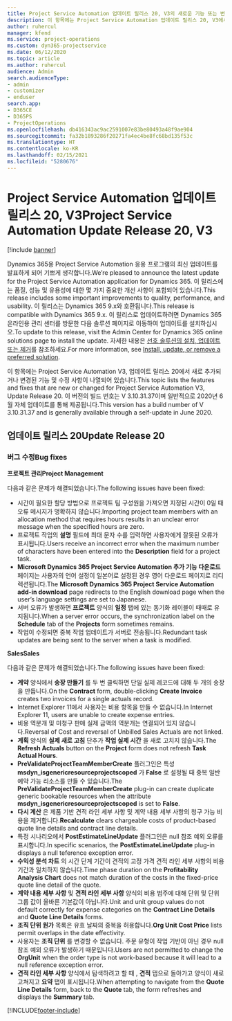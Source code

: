 ```yaml
---
title: Project Service Automation 업데이트 릴리스 20, V3의 새로운 기능 또는 변경된 기능
description: 이 항목에는 Project Service Automation 업데이트 릴리스 20, V3에서 사용할 수 있는 기능 및 수정 사항이 나열되어 있습니다.
author: ruhercul
manager: kfend
ms.service: project-operations
ms.custom: dyn365-projectservice
ms.date: 06/12/2020
ms.topic: article
ms.author: ruhercul
audience: Admin
search.audienceType:
- admin
- customizer
- enduser
search.app:
- D365CE
- D365PS
- ProjectOperations
ms.openlocfilehash: db416343ac9ac2591007e83be80493a48f9ae904
ms.sourcegitcommit: fa32b1893286f20271fa4ec4be8fc68bd135f53c
ms.translationtype: HT
ms.contentlocale: ko-KR
ms.lasthandoff: 02/15/2021
ms.locfileid: "5280676"
---
```

# <a name="project-service-automation-update-release-20-v3"></a><span data-ttu-id="9fa49-103">Project Service Automation 업데이트 릴리스 20, V3</span><span class="sxs-lookup"><span data-stu-id="9fa49-103">Project Service Automation Update Release 20, V3</span></span>

[!include [banner](../includes/psa-now-project-operations.md)]

<span data-ttu-id="9fa49-104">Dynamics 365용 Project Service Automation 응용 프로그램의 최신 업데이트를 발표하게 되어 기쁘게 생각합니다.</span><span class="sxs-lookup"><span data-stu-id="9fa49-104">We’re pleased to announce the latest update for the Project Service Automation application for Dynamics 365.</span></span> <span data-ttu-id="9fa49-105">이 릴리스에는 품질, 성능 및 유용성에 대한 몇 가지 중요한 개선 사항이 포함되어 있습니다.</span><span class="sxs-lookup"><span data-stu-id="9fa49-105">This release includes some important improvements to quality, performance, and usability.</span></span> <span data-ttu-id="9fa49-106">이 릴리스는 Dynamics 365 9.x와 호환됩니다.</span><span class="sxs-lookup"><span data-stu-id="9fa49-106">This release is compatible with Dynamics 365 9.x.</span></span> <span data-ttu-id="9fa49-107">이 릴리스로 업데이트하려면 Dynamics 365 온라인용 관리 센터를 방문한 다음 솔루션 페이지로 이동하여 업데이트를 설치하십시오.</span><span class="sxs-lookup"><span data-stu-id="9fa49-107">To update to this release, visit the Admin Center for Dynamics 365 online solutions page to install the update.</span></span> <span data-ttu-id="9fa49-108">자세한 내용은 [선호 솔루션의 설치, 업데이트 또는 제거](https://docs.microsoft.com/power-platform/admin/install-remove-preferred-solution)를 참조하세요.</span><span class="sxs-lookup"><span data-stu-id="9fa49-108">For more information, see [Install, update, or remove a preferred solution](https://docs.microsoft.com/power-platform/admin/install-remove-preferred-solution).</span></span>

<span data-ttu-id="9fa49-109">이 항목에는 Project Service Automation V3, 업데이트 릴리스 20에서 새로 추가되거나 변경된 기능 및 수정 사항이 나열되어 있습니다.</span><span class="sxs-lookup"><span data-stu-id="9fa49-109">This topic lists the features and fixes that are new or changed for Project Service Automation V3, Update Release 20.</span></span> <span data-ttu-id="9fa49-110">이 버전의 빌드 번호는 V 3.10.31.37이며 일반적으로 2020년 6월 자체 업데이트를 통해 제공됩니다.</span><span class="sxs-lookup"><span data-stu-id="9fa49-110">This version has a build number of V 3.10.31.37 and is generally available through a self-update in June 2020.</span></span>

## <a name="update-release-20"></a><span data-ttu-id="9fa49-111">업데이트 릴리스 20</span><span class="sxs-lookup"><span data-stu-id="9fa49-111">Update Release 20</span></span>

### <a name="bug-fixes"></a><span data-ttu-id="9fa49-112">버그 수정</span><span class="sxs-lookup"><span data-stu-id="9fa49-112">Bug fixes</span></span>

<span data-ttu-id="9fa49-113">**프로젝트 관리**</span><span class="sxs-lookup"><span data-stu-id="9fa49-113">**Project Management**</span></span>

<span data-ttu-id="9fa49-114">다음과 같은 문제가 해결되었습니다.</span><span class="sxs-lookup"><span data-stu-id="9fa49-114">The following issues have been fixed:</span></span>

- <span data-ttu-id="9fa49-115">시간이 필요한 할당 방법으로 프로젝트 팀 구성원을 가져오면 지정된 시간이 0일 때 오류 메시지가 명확하지 않습니다.</span><span class="sxs-lookup"><span data-stu-id="9fa49-115">Importing project team members with an allocation method that requires hours results in an unclear error message when the specified hours are zero.</span></span>
- <span data-ttu-id="9fa49-116">프로젝트 작업의 **설명** 필드에 최대 문자 수를 입력하면 사용자에게 잘못된 오류가 표시됩니다.</span><span class="sxs-lookup"><span data-stu-id="9fa49-116">Users receive an incorrect error when the maximum number of characters have been entered into the **Description** field for a project task.</span></span>
- <span data-ttu-id="9fa49-117">**Microsoft Dynamics 365 Project Service Automation 추가 기능 다운로드** 페이지는 사용자의 언어 설정이 일본어로 설정된 경우 영어 다운로드 페이지로 리디렉션됩니다.</span><span class="sxs-lookup"><span data-stu-id="9fa49-117">The **Microsoft Dynamics 365 Project Service Automation add-in download** page redirects to the English download page when the user’s language settings are set to Japanese.</span></span>
- <span data-ttu-id="9fa49-118">서버 오류가 발생하면 **프로젝트** 양식의 **일정** 탭에 있는 동기화 레이블이 때때로 유지됩니다.</span><span class="sxs-lookup"><span data-stu-id="9fa49-118">When a server error occurs, the synchronization label on the **Schedule** tab of the **Projects** form sometimes remains.</span></span>
- <span data-ttu-id="9fa49-119">작업이 수정되면 중복 작업 업데이트가 서버로 전송됩니다.</span><span class="sxs-lookup"><span data-stu-id="9fa49-119">Redundant task updates are being sent to the server when a task is modified.</span></span>

<span data-ttu-id="9fa49-120">**Sales**</span><span class="sxs-lookup"><span data-stu-id="9fa49-120">**Sales**</span></span>

<span data-ttu-id="9fa49-121">다음과 같은 문제가 해결되었습니다.</span><span class="sxs-lookup"><span data-stu-id="9fa49-121">The following issues have been fixed:</span></span>

- <span data-ttu-id="9fa49-122">**계약** 양식에서 **송장 만들기** 를 두 번 클릭하면 단일 실제 레코드에 대해 두 개의 송장을 만듭니다.</span><span class="sxs-lookup"><span data-stu-id="9fa49-122">On the **Contract** form, double-clicking **Create Invoice** creates two invoices for a single actuals record.</span></span>
- <span data-ttu-id="9fa49-123">Internet Explorer 11에서 사용자는 비용 항목을 만들 수 없습니다.</span><span class="sxs-lookup"><span data-stu-id="9fa49-123">In Internet Explorer 11, users are unable to create expense entries.</span></span>
- <span data-ttu-id="9fa49-124">비용 역분개 및 미청구 판매 실제 금액의 역분개는 연결되어 있지 않습니다.</span><span class="sxs-lookup"><span data-stu-id="9fa49-124">Reversal of Cost and reversal of Unbilled Sales Actuals are not linked.</span></span>
- <span data-ttu-id="9fa49-125">**계획** 양식의 **실제 새로 고침** 단추가 **작업 실제 시간** 을 새로 고치지 않습니다.</span><span class="sxs-lookup"><span data-stu-id="9fa49-125">The **Refresh Actuals** button on the **Project** form does not refresh **Task Actual Hours**.</span></span>
- <span data-ttu-id="9fa49-126">**PreValidateProjectTeamMemberCreate** 플러그인은 특성 **msdyn_isgenericresourceprojectscoped** 가 **False** 로 설정될 때 중복 일반 예약 가능 리소스를 만들 수 있습니다.</span><span class="sxs-lookup"><span data-stu-id="9fa49-126">The **PreValidateProjectTeamMemberCreate** plug-in can create duplicate generic bookable resources when the attribute **msdyn_isgenericresourceprojectscoped** is set to **False**.</span></span>
- <span data-ttu-id="9fa49-127">**다시 계산** 은 제품 기반 견적 라인 세부 사항 및 계약 내용 세부 사항의 청구 가능 비용을 제거합니다.</span><span class="sxs-lookup"><span data-stu-id="9fa49-127">**Recalculate** clears chargeable costs of product-based quote line details and contract line details.</span></span>
- <span data-ttu-id="9fa49-128">특정 시나리오에서 **PostEstimateLineUpdate** 플러그인은 null 참조 예외 오류를 표시합니다.</span><span class="sxs-lookup"><span data-stu-id="9fa49-128">In specific scenarios, the **PostEstimateLineUpdate** plug-in displays a null teference exception error.</span></span>
- <span data-ttu-id="9fa49-129">**수익성 분석 차트** 의 시간 단계 기간이 견적의 고정 가격 견적 라인 세부 사항의 비용 기간과 일치하지 않습니다.</span><span class="sxs-lookup"><span data-stu-id="9fa49-129">Time phase duration on the **Profitability Analysis Chart** does not match duration of the costs in the fixed-price quote line detail of the quote.</span></span>
- <span data-ttu-id="9fa49-130">**계약 내용 세부 사항** 및 **견적 라인 세부 사항** 양식의 비용 범주에 대해 단위 및 단위 그룹 값이 올바른 기본값이 아닙니다.</span><span class="sxs-lookup"><span data-stu-id="9fa49-130">Unit and unit group values do not default correctly for expense categories on the **Contract Line Details** and **Quote Line Details** forms.</span></span>
- <span data-ttu-id="9fa49-131">**조직 단위 원가** 목록은 유효 날짜의 중복을 허용합니다.</span><span class="sxs-lookup"><span data-stu-id="9fa49-131">**Org Unit Cost Price** lists permit overlaps in the date effectivity.</span></span>
- <span data-ttu-id="9fa49-132">사용자는 **조직 단위** 를 변경할 수 없습니다. 주문 유형이 작업 기반이 아닌 경우 null 참조 예외 오류가 발생하기 때문입니다.</span><span class="sxs-lookup"><span data-stu-id="9fa49-132">Users are not permitted to change the **OrgUnit** when the order type is not work-based because it will lead to a null reference exception error.</span></span>
- <span data-ttu-id="9fa49-133">**견적 라인 세부 사항** 양식에서 탐색하려고 할 때 , **견적** 탭으로 돌아가고 양식이 새로 고쳐지고 **요약** 탭이 표시됩니다.</span><span class="sxs-lookup"><span data-stu-id="9fa49-133">When attempting to navigate from the **Quote Line Details** form, back to the **Quote** tab, the form refreshes and displays the **Summary** tab.</span></span>


[!INCLUDE[footer-include](../includes/footer-banner.md)]